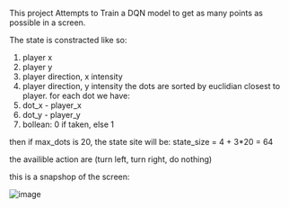 This project Attempts to Train a DQN model to get as many points as possible in a screen.
 
The state is constracted like so:

1. player x
2. player y
3. player direction, x intensity
4. player direction, y intensity
the dots are sorted by euclidian closest to player.
for each dot we have:
6. dot_x - player_x
7. dot_y - player_y
8. bollean: 0 if taken, else 1

then if max_dots is 20, the state site will be:
state_size = 4 + 3*20 = 64

the availible action are (turn left, turn right, do nothing)

this is a snapshop of the screen:

![image](https://github.com/user-attachments/assets/6c01c2d6-328c-47c7-b87c-2402b003ca36)
